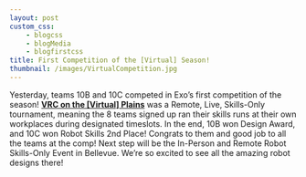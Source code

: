 ```yaml
--- 
layout: post
custom_css: 
    - blogcss
    - blogMedia
    - blogfirstcss
title: First Competition of the [Virtual] Season!
thumbnail: /images/VirtualCompetition.jpg
---
```


Yesterday, teams 10B and 10C competed in Exo’s first competition of the season! <a href = "https://www.robotevents.com/robot-competitions/vex-robotics-competition/RE-VRC-20-2488.html#general-info"> <b>VRC on the [Virtual] Plains</b></a> was a Remote, Live, Skills-Only tournament, meaning the 8 teams signed up ran their skills runs at their own workplaces during designated timeslots. In the end, 10B won Design Award, and 10C won Robot Skills 2nd Place! Congrats to them and good job to all the teams at the comp! Next step will be the In-Person and Remote Robot Skills-Only Event in Bellevue. We’re so excited to see all the amazing robot designs there!